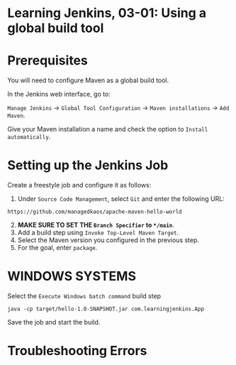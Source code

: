 # Learning Jenkins, 03-01: Using a global build tool

# Prerequisites
You will need to configure Maven as a global build tool.

In the Jenkins web interface, go to:

`Manage Jenkins` -> `Global Tool Configuration` -> `Maven installations` -> `Add Maven`.

Give your Maven installation a name and check the option to `Install automatically`.

# Setting up the Jenkins Job
Create a freestyle job and configure it as follows:

1. Under `Source Code Management`, select `Git` and enter the following URL:
```
https://github.com/managedkaos/apache-maven-hello-world
```
2. **MAKE SURE TO SET THE `Branch Specifier` to `*/main`**.
3. Add a build step using `Invoke Top-Level Maven Target`.
4. Select the Maven version you configured in the previous step.
5. For the goal, enter `package`.

# WINDOWS SYSTEMS
Select the `Execute Windows batch command` build step
```
java -cp target/hello-1.0-SNAPSHOT.jar com.learningjenkins.App
```
Save the job and start the build.

# Troubleshooting Errors


